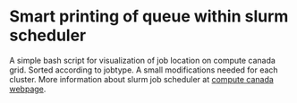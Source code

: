 # Smart printing of queue within slurm scheduler
A simple bash script for visualization of job location on compute canada grid. Sorted according to jobtype. A small modifications needed for each cluster. More information about slurm job scheduler at [compute canada webpage](https://docs.alliancecan.ca/wiki/Running_jobs).
